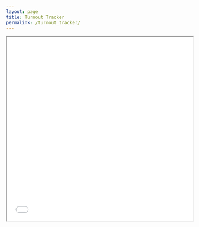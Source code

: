 ```yaml
---
layout: page
title: Turnout Tracker
permalink: /turnout_tracker/
---
```



<iframe src="/assets/files/turnout_tracker_philadelphia-5.html" width="100%" height="500px"></iframe>